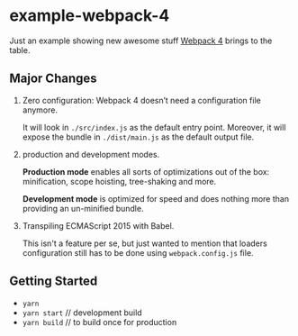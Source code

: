 # example-webpack-4

Just an example showing new awesome stuff [Webpack 4](https://github.com/webpack/webpack/releases/tag/v4.0.0) brings to the table.

## Major Changes

1. Zero configuration: Webpack 4 doesn’t need a configuration file anymore.

    It will look in `./src/index.js` as the default entry point. Moreover, it will expose the bundle in `./dist/main.js` as the default output file.

1. production and development modes.

    **Production mode** enables all sorts of optimizations out of the box: minification, scope hoisting, tree-shaking and more.

    **Development mode** is optimized for speed and does nothing more than providing an un-minified bundle.

1. Transpiling ECMAScript 2015 with Babel.

    This isn't a feature per se, but just wanted to mention that loaders configuration still has to be done using `webpack.config.js` file.


## Getting Started

- `yarn`
- `yarn start` // development build
- `yarn build` // to build once for production
